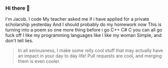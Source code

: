 ### Hi there 👋
I'm Jacob.
I code
My teacher asked me if i have applied for a private scholarship yesterday
And I should probably do my homework now
This is turning into a poem
so one more thing before i go
C++
C#
C
you can all go fuck off
I like my programming languages like i like my woman
Simple, and don't tell lies.
> In all seriousness, I make some relly cool stuff that may actually have an impact in your day to day life!
> Pull requests are cool, and merging them is even cooler.
<!--
**Ghdhdhdh/Ghdhdhdh** is a ✨ _special_ ✨ repository because its `README.md` (this file) appears on your GitHub profile.

Here are some ideas to get you started:

- 🔭 I’m currently working on ...
- 🌱 I’m currently learning ...
- 👯 I’m looking to collaborate on ...
- 🤔 I’m looking for help with ...
- 💬 Ask me about ...
- 📫 How to reach me: ...
- 😄 Pronouns: ...
- ⚡ Fun fact: ...
-->
